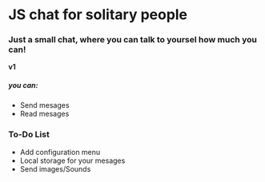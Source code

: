 # JS chat for solitary people
### Just a small chat, where you can talk to yoursel how much you can!

**v1**

##### you can:
- Send mesages
- Read mesages

### To-Do List
- Add configuration menu
- Local storage for your mesages
- Send images/Sounds 